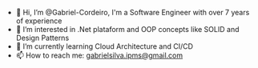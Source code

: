 - 👋 Hi, I’m @Gabriel-Cordeiro, I'm a Software Engineer with over 7 years of experience
- 👀 I’m interested in .Net plataform and OOP concepts like SOLID and Design Patterns
- 🌱 I’m currently learning Cloud Architecture and CI/CD
- 📫 How to reach me: gabrielsilva.ipms@gmail.com

<!---
Gabriel-Cordeiro/Gabriel-Cordeiro is a ✨ special ✨ repository because its `README.md` (this file) appears on your GitHub profile.
You can click the Preview link to take a look at your changes.
--->
